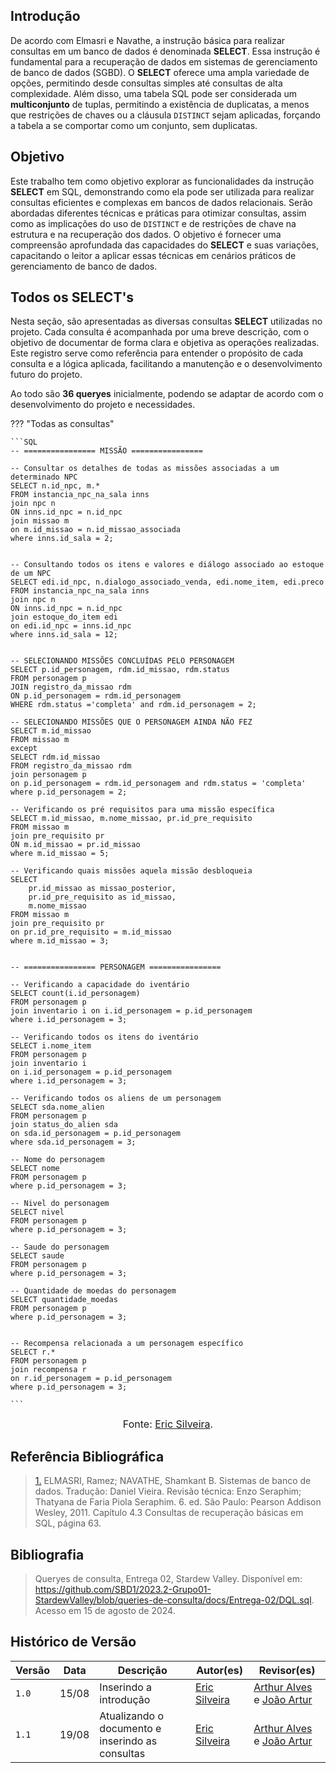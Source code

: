 ## <a>Introdução</a>

De acordo com Elmasri e Navathe, a instrução básica para realizar consultas em um banco de dados é denominada **SELECT**. Essa instrução é fundamental para a recuperação de dados em sistemas de gerenciamento de banco de dados (SGBD). O **SELECT** oferece uma ampla variedade de opções, permitindo desde consultas simples até consultas de alta complexidade. Além disso, uma tabela SQL pode ser considerada um **multiconjunto** de tuplas, permitindo a existência de duplicatas, a menos que restrições de chaves ou a cláusula `DISTINCT` sejam aplicadas, forçando a tabela a se comportar como um conjunto, sem duplicatas.

## <a>Objetivo</a>

Este trabalho tem como objetivo explorar as funcionalidades da instrução **SELECT** em SQL, demonstrando como ela pode ser utilizada para realizar consultas eficientes e complexas em bancos de dados relacionais. Serão abordadas diferentes técnicas e práticas para otimizar consultas, assim como as implicações do uso de `DISTINCT` e de restrições de chave na estrutura e na recuperação dos dados. O objetivo é fornecer uma compreensão aprofundada das capacidades do **SELECT** e suas variações, capacitando o leitor a aplicar essas técnicas em cenários práticos de gerenciamento de banco de dados.

## <a>Todos os SELECT's</a>

Nesta seção, são apresentadas as diversas consultas **SELECT** utilizadas no projeto. Cada consulta é acompanhada por uma breve descrição, com o objetivo de documentar de forma clara e objetiva as operações realizadas. Este registro serve como referência para entender o propósito de cada consulta e a lógica aplicada, facilitando a manutenção e o desenvolvimento futuro do projeto. 

Ao todo são **36 queryes** inicialmente, podendo se adaptar de acordo com o desenvolvimento do projeto e necessidades.

??? "Todas as consultas"

    ```SQL
    -- ================ MISSÃO ================

    -- Consultar os detalhes de todas as missões associadas a um determinado NPC
    SELECT n.id_npc, m.*
    FROM instancia_npc_na_sala inns 
    join npc n
    ON inns.id_npc = n.id_npc
    join missao m
    on m.id_missao = n.id_missao_associada
    where inns.id_sala = 2;


    -- Consultando todos os itens e valores e diálogo associado ao estoque de um NPC
    SELECT edi.id_npc, n.dialogo_associado_venda, edi.nome_item, edi.preco
    FROM instancia_npc_na_sala inns 
    join npc n
    ON inns.id_npc = n.id_npc
    join estoque_do_item edi
    on edi.id_npc = inns.id_npc
    where inns.id_sala = 12;


    -- SELECIONANDO MISSÕES CONCLUÍDAS PELO PERSONAGEM
    SELECT p.id_personagem, rdm.id_missao, rdm.status
    FROM personagem p
    JOIN registro_da_missao rdm
    ON p.id_personagem = rdm.id_personagem
    WHERE rdm.status ='completa' and rdm.id_personagem = 2;

    -- SELECIONANDO MISSÕES QUE O PERSONAGEM AINDA NÃO FEZ
    SELECT m.id_missao
    FROM missao m
    except
    SELECT rdm.id_missao
    FROM registro_da_missao rdm
    join personagem p
    on p.id_personagem = rdm.id_personagem and rdm.status = 'completa'
    where p.id_personagem = 2;

    -- Verificando os pré requisitos para uma missão específica
    SELECT m.id_missao, m.nome_missao, pr.id_pre_requisito 
    FROM missao m
    join pre_requisito pr
    ON m.id_missao = pr.id_missao
    where m.id_missao = 5;

    -- Verificando quais missões aquela missão desbloqueia
    SELECT 
        pr.id_missao as missao_posterior,
        pr.id_pre_requisito as id_missao,
        m.nome_missao
    FROM missao m
    join pre_requisito pr
    on pr.id_pre_requisito = m.id_missao
    where m.id_missao = 3;


    -- ================ PERSONAGEM ================

    -- Verificando a capacidade do iventário
    SELECT count(i.id_personagem) 
    FROM personagem p
    join inventario i on i.id_personagem = p.id_personagem
    where i.id_personagem = 3;

    -- Verificando todos os itens do iventário
    SELECT i.nome_item 
    FROM personagem p
    join inventario i
    on i.id_personagem = p.id_personagem
    where i.id_personagem = 3;

    -- Verificando todos os aliens de um personagem
    SELECT sda.nome_alien
    FROM personagem p
    join status_do_alien sda
    on sda.id_personagem = p.id_personagem
    where sda.id_personagem = 3;

    -- Nome do personagem
    SELECT nome
    FROM personagem p
    where p.id_personagem = 3;

    -- Nivel do personagem
    SELECT nivel
    FROM personagem p
    where p.id_personagem = 3;

    -- Saude do personagem
    SELECT saude
    FROM personagem p
    where p.id_personagem = 3;

    -- Quantidade de moedas do personagem
    SELECT quantidade_moedas
    FROM personagem p
    where p.id_personagem = 3;


    -- Recompensa relacionada a um personagem específico
    SELECT r.*
    FROM personagem p
    join recompensa r
    on r.id_personagem = p.id_personagem
    where p.id_personagem = 3;

    ```
<font size="3"><p style="text-align: center">Fonte: [Eric Silveira](https://github.com/ericbky).</p></font>

## <a>Referência Bibliográfica</a>

> <a id="REF1" href="#anchor_1">1.</a> ELMASRI, Ramez; NAVATHE, Shamkant B. Sistemas de banco de dados. Tradução: Daniel Vieira. Revisão técnica: Enzo Seraphim; Thatyana de Faria Piola Seraphim. 6. ed. São Paulo: Pearson Addison Wesley, 2011. Capítulo 4.3 Consultas de recuperação básicas em SQL, página 63.

## <a>Bibliografia</a>

> Queryes de consulta, Entrega 02, Stardew Valley. Disponível em: <https://github.com/SBD1/2023.2-Grupo01-StardewValley/blob/queries-de-consulta/docs/Entrega-02/DQL.sql>. Acesso em 15 de agosto de 2024.


## <a>Histórico de Versão</a>

| Versão| Data | Descrição  | Autor(es)  | Revisor(es) |
| ----- |----- | ---------- | ---------- | ----------- | 
| `1.0` | 15/08| Inserindo a introdução |[Eric Silveira](https://github.com/ericbky)| [Arthur Alves](https://github.com/Arthrok) e [João Artur](https://github.com/joao-artl) |
| `1.1` | 19/08| Atualizando o documento e inserindo as consultas |[Eric Silveira](https://github.com/ericbky)| [Arthur Alves](https://github.com/Arthrok) e [João Artur](https://github.com/joao-artl) |